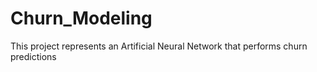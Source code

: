 # Churn_Modeling
This project represents an Artificial Neural Network that performs churn predictions
